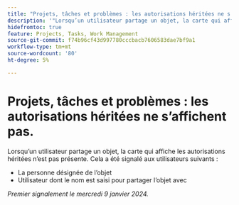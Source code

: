 ```yaml
---
title: "Projets, tâches et problèmes : les autorisations héritées ne s’affichent pas"
description: '"Lorsqu’un utilisateur partage un objet, la carte qui affiche les autorisations héritées n’est pas présente.  »'
hidefromtoc: true
feature: Projects, Tasks, Work Management
source-git-commit: f74b96cf43d997780cccbacb7606583dae7bf9a1
workflow-type: tm+mt
source-wordcount: '80'
ht-degree: 5%

---
```



# Projets, tâches et problèmes : les autorisations héritées ne s’affichent pas.

Lorsqu’un utilisateur partage un objet, la carte qui affiche les autorisations héritées n’est pas présente. Cela a été signalé aux utilisateurs suivants :

* La personne désignée de l’objet
* Utilisateur dont le nom est saisi pour partager l’objet avec

_Premier signalement le mercredi 9 janvier 2024._
